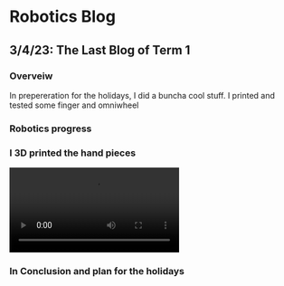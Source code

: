# Robotics Blog 

## 3/4/23: The Last Blog of Term 1

### Overveiw

In prepereration for the holidays, I did a buncha cool stuff. I printed and tested some finger and omniwheel

### Robotics progress




### I 3D printed the hand pieces

![video test](file:Images/IMG_0212.MOV)


### In Conclusion and plan for the holidays



